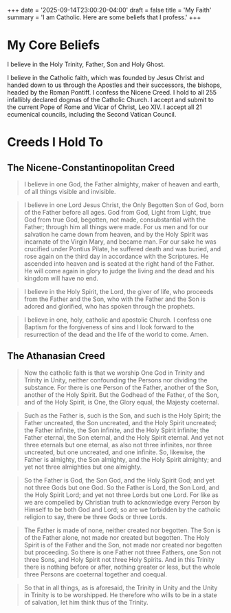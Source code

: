 +++
date = '2025-09-14T23:00:20-04:00'
draft = false
title = 'My Faith'
summary = 'I am Catholic. Here are some beliefs that I profess.'
+++

# My Core Beliefs
I believe in the Holy Trinity, Father, Son and Holy Ghost.

I believe in the Catholic faith, which was founded by Jesus Christ and handed down to us through the Apostles and their successors, the bishops, headed by the Roman Pontiff. I confess the Nicene Creed. I hold to all 255 infallibly declared dogmas of the Catholic Church. I accept and submit to the current Pope of Rome and Vicar of Christ, Leo XIV. I accept all 21 ecumenical councils, including the Second Vatican Council. 



# Creeds I Hold To
## The Nicene-Constantinopolitan Creed

> I believe in one God,
the Father almighty,
maker of heaven and earth,
of all things visible and invisible.

>I believe in one Lord Jesus Christ,
the Only Begotten Son of God,
born of the Father before all ages.
God from God, Light from Light,
true God from true God,
begotten, not made, consubstantial with the Father;
through him all things were made.
For us men and for our salvation
he came down from heaven,
and by the Holy Spirit was incarnate of the Virgin Mary,
and became man.
For our sake he was crucified under Pontius Pilate,
he suffered death and was buried,
and rose again on the third day
in accordance with the Scriptures.
He ascended into heaven
and is seated at the right hand of the Father.
He will come again in glory
to judge the living and the dead
and his kingdom will have no end.

>I believe in the Holy Spirit, the Lord, the giver of life,
who proceeds from the Father and the Son,
who with the Father and the Son is adored and glorified,
who has spoken through the prophets.

>I believe in one, holy, catholic and apostolic Church.
I confess one Baptism for the forgiveness of sins
and I look forward to the resurrection of the dead
and the life of the world to come. Amen.

## The Athanasian Creed
>Now the catholic faith is that we worship One God in Trinity and Trinity in Unity, neither confounding the Persons nor dividing the substance. For there is one Person of the Father, another of the Son, another of the Holy Spirit. But the Godhead of the Father, of the Son, and of the Holy Spirit, is One, the Glory equal, the Majesty coeternal.

>Such as the Father is, such is the Son, and such is the Holy Spirit; the Father uncreated, the Son uncreated, and the Holy Spirit uncreated; the Father infinite, the Son infinite, and the Holy Spirit infinite; the Father eternal, the Son eternal, and the Holy Spirit eternal. And yet not three eternals but one eternal, as also not three infinites, nor three uncreated, but one uncreated, and one infinite. So, likewise, the Father is almighty, the Son almighty, and the Holy Spirit almighty; and yet not three almighties but one almighty.

>So the Father is God, the Son God, and the Holy Spirit God; and yet not three Gods but one God. So the Father is Lord, the Son Lord, and the Holy Spirit Lord; and yet not three Lords but one Lord. For like as we are compelled by Christian truth to acknowledge every Person by Himself to be both God and Lord; so are we forbidden by the catholic religion to say, there be three Gods or three Lords.

>The Father is made of none, neither created nor begotten. The Son is of the Father alone, not made nor created but begotten. The Holy Spirit is of the Father and the Son, not made nor created nor begotten but proceeding. So there is one Father not three Fathers, one Son not three Sons, and Holy Spirit not three Holy Spirits. And in this Trinity there is nothing before or after, nothing greater or less, but the whole three Persons are coeternal together and coequal.

>So that in all things, as is aforesaid, the Trinity in Unity and the Unity in Trinity is to be worshipped. He therefore who wills to be in a state of salvation, let him think thus of the Trinity.

